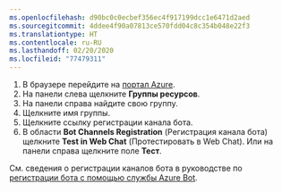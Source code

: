 ```yaml
---
ms.openlocfilehash: d90bc0c0ecbef356ec4f917199dcc1e6471d2aed
ms.sourcegitcommit: 4ddee4f90a07813ce570fdd04c8c354b048e22f3
ms.translationtype: HT
ms.contentlocale: ru-RU
ms.lasthandoff: 02/20/2020
ms.locfileid: "77479311"
---
```

1. В браузере перейдите на [портал Azure](https://ms.portal.azure.com).
2. На панели слева щелкните **Группы ресурсов**.
3. На панели справа найдите свою группу.
4. Щелкните имя группы.
5. Щелкните ссылку регистрации канала бота.
6. В области **Bot Channels Registration** (Регистрация канала бота) щелкните **Test in Web Chat** (Протестировать в Web Chat).
Или на панели справа щелкните поле **Тест**.

См. сведения о регистрации каналов бота в руководстве по [регистрации бота с помощью службы Azure Bot](https://docs.microsoft.com/azure/bot-service/bot-service-quickstart-registration?view=azure-bot-service-3.0).
